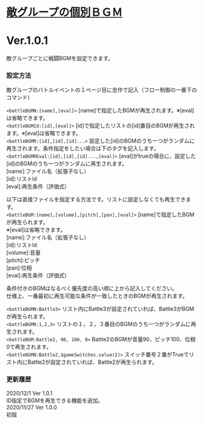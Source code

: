 # [敵グループの個別ＢＧＭ](https://raw.githubusercontent.com/nuun888/MZ/master/NUUN_BattleBGM.js)
# Ver.1.0.1

敵グループごとに戦闘BGMを設定できます。

### 設定方法
敵グループのバトルイベントの１ページ目に忠作で記入（フロー制御の一番下のコマンド）  

`<battleBGMN:[name],[eval]>`  [name]で指定したBGMが再生されます。※[eval]は省略できます。  
`<battleBGMId:[id],[eval]>` [id]で指定したリストの[id]番目のBGMが再生されます。※[eval]は省略できます。  
`<battleBGMR:[id],[id],[id]...>`  設定した[id]のBGMのうち一つがランダムに再生されます。条件指定をしたい場合は下のタグを記入します。  
`<battleBGMREval:[id],[id],[id]...,[eval]>`  [eval]がtrueの場合に、設定した[id]のBGMのうち一つがランダムに再生されます。  
[name]:ファイル名（拡張子なし）  
[id]:リストId  
[eval]:再生条件（評価式）  

以下は直接ファイルを指定する方法です。リストに設定しなくても再生できます。  
`<battleBGM:[name],[volume],[pitch],[pan],[eval]>` [name]で指定したBGMが再生られます。  
※[eval]は省略できます。  
[name]:ファイル名（拡張子なし）  
[id]:リストId  
[volume]:音量  
[pitch]:ピッチ  
[pan]:位相  
[eval]:再生条件（評価式）  

条件付きのBGMはなるべく優先度の高い順に上から記入してください。  
仕様上、一番最初に再生可能な条件が一致したときのBGMが再生されます。  

`<battleBGMN:Battle3>`  リスト内にBattle3が設定されていれば、Battle3がBGMが再生られます。  
`<battleBGMR:1,2,3>` リストの１，２，３番目のBGMのうち一つがランダムに再生されます。  
`<battleBGM:Battle2, 90, 100, 0>` Battle2のBGMが音量90、ピッチ100、位相0で再生されます。  
`<battleBGMN:Battle2,$gameSwitches.value(2)>` スイッチ番号２番がTrueでリスト内にBattle2が設定されていれば、Battle2が再生られます。  

### 更新履歴
2020/12/1 Ver 1.0.1  
ID指定でBGMを再生できる機能を追加。  
2020/11/27 Ver 1.0.0  
初版  

